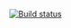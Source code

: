 [![Build status](https://ci.appveyor.com/api/projects/status/789954wjsdcgk1kn?svg=true)](https://ci.appveyor.com/project/Alexandra-Matyukhina/postmanecho)